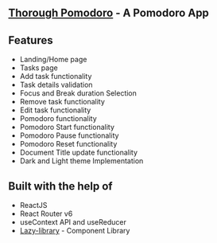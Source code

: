 ## [Thorough Pomodoro](https://thorough-pomodoro.netlify.com/) - A Pomodoro App

## Features

- Landing/Home page
- Tasks page
- Add task functionality
- Task details validation
- Focus and Break duration Selection 
- Remove task functionality
- Edit task functionality
- Pomodoro functionality
- Pomodoro Start functionality
- Pomodoro Pause functionality
- Pomodoro Reset functionality
- Document Title update functionality
- Dark and Light theme Implementation

## Built with the help of

- ReactJS
- React Router v6
- useContext API and useReducer
- [Lazy-library](https://lazylibrary.netlify.app/) - Component Library
